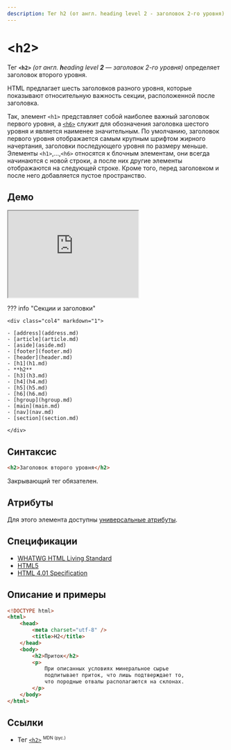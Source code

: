 ```yaml
---
description: Тег h2 (от англ. heading level 2 - заголовок 2-го уровня) определяет заголовок второго уровня
---
```


# &lt;h2&gt;

Тег **`<h2>`** _(от англ. **h**eading level **2** — заголовок 2-го уровня)_ определяет заголовок второго уровня.

HTML предлагает шесть заголовков разного уровня, которые показывают относительную важность секции, расположенной после заголовка.

Так, элемент `<h1>` представляет собой наиболее важный заголовок первого уровня, а [`<h6>`](h6.md) служит для обозначения заголовка шестого уровня и является наименее значительным. По умолчанию, заголовок первого уровня отображается самым крупным шрифтом жирного начертания, заголовки последующего уровня по размеру меньше. Элементы `<h1>`,...,`<h6>` относятся к блочным элементам, они всегда начинаются с новой строки, а после них другие элементы отображаются на следующей строке. Кроме того, перед заголовком и после него добавляется пустое пространство.

## Демо

<iframe class="interactive is-tabbed-standard-height" height="200" src="https://interactive-examples.mdn.mozilla.net/pages/tabbed/h1-h6.html" title="MDN Web Docs Interactive Example" loading="lazy" data-readystate="complete"></iframe>

??? info "Секции и заголовки"

    <div class="col4" markdown="1">

    - [address](address.md)
    - [article](article.md)
    - [aside](aside.md)
    - [footer](footer.md)
    - [header](header.md)
    - [h1](h1.md)
    - **h2**
    - [h3](h3.md)
    - [h4](h4.md)
    - [h5](h5.md)
    - [h6](h6.md)
    - [hgroup](hgroup.md)
    - [main](main.md)
    - [nav](nav.md)
    - [section](section.md)

    </div>

## Синтаксис

```html
<h2>Заголовок второго уровня</h2>
```

Закрывающий тег обязателен.

## Атрибуты

Для этого элемента доступны [универсальные атрибуты](uni-attr.md).

## Спецификации

-   [WHATWG HTML Living Standard](https://html.spec.whatwg.org/multipage/sections.html#the-h1,-h2,-h3,-h4,-h5,-and-h6-elements)
-   [HTML5](http://www.w3.org/TR/html5/sections.html#the-h1,-h2,-h3,-h4,-h5,-and-h6-elements)
-   [HTML 4.01 Specification](http://www.w3.org/TR/html401/struct/global.html#h-7.5.5)

## Описание и примеры

```html
<!DOCTYPE html>
<html>
    <head>
        <meta charset="utf-8" />
        <title>H2</title>
    </head>
    <body>
        <h2>Приток</h2>
        <p>
            При описанных условиях минеральное сырье
            подпитывает приток, что лишь подтверждает то,
            что породные отвалы располагаются на склонах.
        </p>
    </body>
</html>
```

## Ссылки

-   Тег [`<h2>`](https://developer.mozilla.org/ru/docs/Web/HTML/Element/h2) <sup><small>MDN (рус.)</small></sup>

